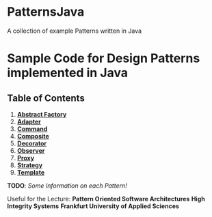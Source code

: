 # PatternsJava
A collection of example Patterns written in Java

# Sample Code for Design Patterns implemented in Java

## Table of Contents
1. [**Abstract Factory**](https://github.com/hcocos/PatternsJava/wiki/Abstract-Factory)
2. [**Adapter**](https://github.com/hcocos/PatternsJava/wiki/Adapter)
3. [**Command**](https://github.com/hcocos/PatternsJava/wiki/Command)
4. [**Composite**](https://github.com/hcocos/PatternsJava/wiki/Composite)
5. [**Decorator**](https://github.com/hcocos/PatternsJava/wiki/Decorator)
6. [**Observer**](https://github.com/hcocos/PatternsJava/wiki/Observer)
7. [**Proxy**](https://github.com/hcocos/PatternsJava/wiki/Proxy)
8. [**Strategy**](https://github.com/hcocos/PatternsJava/wiki/Strategy)
9. [**Template**](https://github.com/hcocos/PatternsJava/wiki/Template)

**TODO**: _Some Information on each Pattern!_

Useful for the Lecture:
**Pattern Oriented Software Architectures**
**High Integrity Systems**
**Frankfurt University of Applied Sciences**
